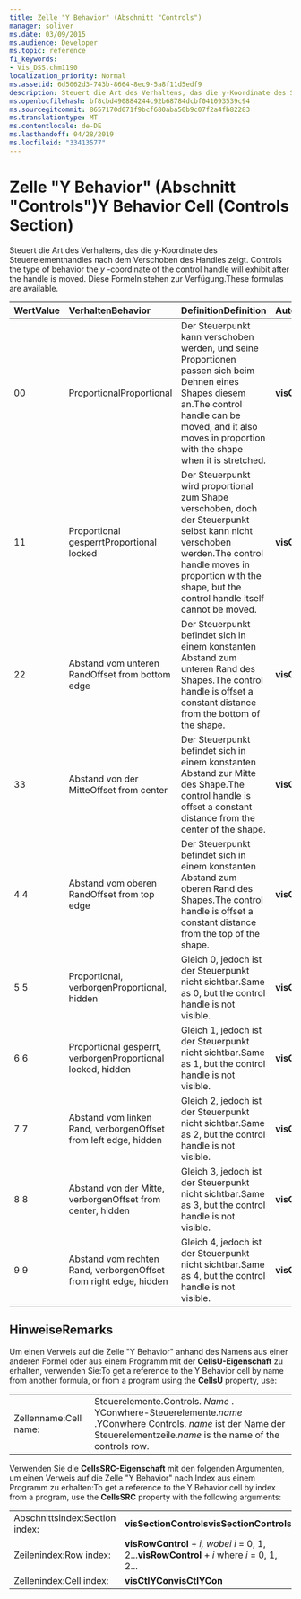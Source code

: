 ```yaml
---
title: Zelle "Y Behavior" (Abschnitt "Controls")
manager: soliver
ms.date: 03/09/2015
ms.audience: Developer
ms.topic: reference
f1_keywords:
- Vis_DSS.chm1190
localization_priority: Normal
ms.assetid: 6d5062d3-743b-8664-8ec9-5a8f11d5edf9
description: Steuert die Art des Verhaltens, das die y-Koordinate des Steuerelementhandles nach dem Verschoben des Handles zeigt. Diese Formeln stehen zur Verfügung.
ms.openlocfilehash: bf8cbd490884244c92b68784dcbf041093539c94
ms.sourcegitcommit: 8657170d071f9bcf680aba50b9c07f2a4fb82283
ms.translationtype: MT
ms.contentlocale: de-DE
ms.lasthandoff: 04/28/2019
ms.locfileid: "33413577"
---
```

# <a name="y-behavior-cell-controls-section"></a><span data-ttu-id="613ac-104">Zelle "Y Behavior" (Abschnitt "Controls")</span><span class="sxs-lookup"><span data-stu-id="613ac-104">Y Behavior Cell (Controls Section)</span></span>

<span data-ttu-id="613ac-105">Steuert die Art des Verhaltens, das die y-Koordinate des Steuerelementhandles nach dem Verschoben des Handles zeigt. </span><span class="sxs-lookup"><span data-stu-id="613ac-105">Controls the type of behavior the  *y*  -coordinate of the control handle will exhibit after the handle is moved.</span></span> <span data-ttu-id="613ac-106">Diese Formeln stehen zur Verfügung.</span><span class="sxs-lookup"><span data-stu-id="613ac-106">These formulas are available.</span></span> 
  
|<span data-ttu-id="613ac-107">**Wert**</span><span class="sxs-lookup"><span data-stu-id="613ac-107">**Value**</span></span>|<span data-ttu-id="613ac-108">**Verhalten**</span><span class="sxs-lookup"><span data-stu-id="613ac-108">**Behavior**</span></span>|<span data-ttu-id="613ac-109">**Definition**</span><span class="sxs-lookup"><span data-stu-id="613ac-109">**Definition**</span></span>|<span data-ttu-id="613ac-110">**Automatisierungskonstante**</span><span class="sxs-lookup"><span data-stu-id="613ac-110">**Automation constant**</span></span>|
|:-----|:-----|:-----|:-----|
| <span data-ttu-id="613ac-111">0</span><span class="sxs-lookup"><span data-stu-id="613ac-111">0</span></span>  <br/> | <span data-ttu-id="613ac-112">Proportional</span><span class="sxs-lookup"><span data-stu-id="613ac-112">Proportional</span></span>  <br/> | <span data-ttu-id="613ac-113">Der Steuerpunkt kann verschoben werden, und seine Proportionen passen sich beim Dehnen eines Shapes diesem an.</span><span class="sxs-lookup"><span data-stu-id="613ac-113">The control handle can be moved, and it also moves in proportion with the shape when it is stretched.</span></span>  <br/> |<span data-ttu-id="613ac-114">**visCtlProportional**</span><span class="sxs-lookup"><span data-stu-id="613ac-114">**visCtlProportional**</span></span> <br/> |
| <span data-ttu-id="613ac-115">1</span><span class="sxs-lookup"><span data-stu-id="613ac-115">1</span></span>  <br/> | <span data-ttu-id="613ac-116">Proportional gesperrt</span><span class="sxs-lookup"><span data-stu-id="613ac-116">Proportional locked</span></span>  <br/> | <span data-ttu-id="613ac-117">Der Steuerpunkt wird proportional zum Shape verschoben, doch der Steuerpunkt selbst kann nicht verschoben werden.</span><span class="sxs-lookup"><span data-stu-id="613ac-117">The control handle moves in proportion with the shape, but the control handle itself cannot be moved.</span></span>  <br/> |<span data-ttu-id="613ac-118">**visCtlLocked**</span><span class="sxs-lookup"><span data-stu-id="613ac-118">**visCtlLocked**</span></span> <br/> |
| <span data-ttu-id="613ac-119">2</span><span class="sxs-lookup"><span data-stu-id="613ac-119">2</span></span>  <br/> | <span data-ttu-id="613ac-120">Abstand vom unteren Rand</span><span class="sxs-lookup"><span data-stu-id="613ac-120">Offset from bottom edge</span></span>  <br/> | <span data-ttu-id="613ac-121">Der Steuerpunkt befindet sich in einem konstanten Abstand zum unteren Rand des Shapes.</span><span class="sxs-lookup"><span data-stu-id="613ac-121">The control handle is offset a constant distance from the bottom of the shape.</span></span>  <br/> |<span data-ttu-id="613ac-122">**visCtlOffsetMin**</span><span class="sxs-lookup"><span data-stu-id="613ac-122">**visCtlOffsetMin**</span></span> <br/> |
| <span data-ttu-id="613ac-123">3</span><span class="sxs-lookup"><span data-stu-id="613ac-123">3</span></span>  <br/> | <span data-ttu-id="613ac-124">Abstand von der Mitte</span><span class="sxs-lookup"><span data-stu-id="613ac-124">Offset from center</span></span>  <br/> | <span data-ttu-id="613ac-125">Der Steuerpunkt befindet sich in einem konstanten Abstand zur Mitte des Shape.</span><span class="sxs-lookup"><span data-stu-id="613ac-125">The control handle is offset a constant distance from the center of the shape.</span></span>  <br/> |<span data-ttu-id="613ac-126">**visCtlOffsetMid**</span><span class="sxs-lookup"><span data-stu-id="613ac-126">**visCtlOffsetMid**</span></span> <br/> |
| <span data-ttu-id="613ac-127">4 </span><span class="sxs-lookup"><span data-stu-id="613ac-127">4</span></span>  <br/> | <span data-ttu-id="613ac-128">Abstand vom oberen Rand</span><span class="sxs-lookup"><span data-stu-id="613ac-128">Offset from top edge</span></span>  <br/> | <span data-ttu-id="613ac-129">Der Steuerpunkt befindet sich in einem konstanten Abstand zum oberen Rand des Shapes.</span><span class="sxs-lookup"><span data-stu-id="613ac-129">The control handle is offset a constant distance from the top of the shape.</span></span>  <br/> |<span data-ttu-id="613ac-130">**visCtlOffsetMax**</span><span class="sxs-lookup"><span data-stu-id="613ac-130">**visCtlOffsetMax**</span></span> <br/> |
| <span data-ttu-id="613ac-131">5 </span><span class="sxs-lookup"><span data-stu-id="613ac-131">5</span></span>  <br/> | <span data-ttu-id="613ac-132">Proportional, verborgen</span><span class="sxs-lookup"><span data-stu-id="613ac-132">Proportional, hidden</span></span>  <br/> | <span data-ttu-id="613ac-133">Gleich 0, jedoch ist der Steuerpunkt nicht sichtbar.</span><span class="sxs-lookup"><span data-stu-id="613ac-133">Same as 0, but the control handle is not visible.</span></span>  <br/> |<span data-ttu-id="613ac-134">**visCtlProportionalHidden**</span><span class="sxs-lookup"><span data-stu-id="613ac-134">**visCtlProportionalHidden**</span></span> <br/> |
| <span data-ttu-id="613ac-135">6 </span><span class="sxs-lookup"><span data-stu-id="613ac-135">6</span></span>  <br/> | <span data-ttu-id="613ac-136">Proportional gesperrt, verborgen</span><span class="sxs-lookup"><span data-stu-id="613ac-136">Proportional locked, hidden</span></span>  <br/> | <span data-ttu-id="613ac-137">Gleich 1, jedoch ist der Steuerpunkt nicht sichtbar.</span><span class="sxs-lookup"><span data-stu-id="613ac-137">Same as 1, but the control handle is not visible.</span></span>  <br/> |<span data-ttu-id="613ac-138">**visCtlLockedHiddenv**</span><span class="sxs-lookup"><span data-stu-id="613ac-138">**visCtlLockedHiddenv**</span></span> <br/> |
| <span data-ttu-id="613ac-139">7 </span><span class="sxs-lookup"><span data-stu-id="613ac-139">7</span></span>  <br/> | <span data-ttu-id="613ac-140">Abstand vom linken Rand, verborgen</span><span class="sxs-lookup"><span data-stu-id="613ac-140">Offset from left edge, hidden</span></span>  <br/> | <span data-ttu-id="613ac-141">Gleich 2, jedoch ist der Steuerpunkt nicht sichtbar.</span><span class="sxs-lookup"><span data-stu-id="613ac-141">Same as 2, but the control handle is not visible.</span></span>  <br/> |<span data-ttu-id="613ac-142">**visCtlOffsetMinHidden**</span><span class="sxs-lookup"><span data-stu-id="613ac-142">**visCtlOffsetMinHidden**</span></span> <br/> |
| <span data-ttu-id="613ac-143">8 </span><span class="sxs-lookup"><span data-stu-id="613ac-143">8</span></span>  <br/> | <span data-ttu-id="613ac-144">Abstand von der Mitte, verborgen</span><span class="sxs-lookup"><span data-stu-id="613ac-144">Offset from center, hidden</span></span>  <br/> | <span data-ttu-id="613ac-145">Gleich 3, jedoch ist der Steuerpunkt nicht sichtbar.</span><span class="sxs-lookup"><span data-stu-id="613ac-145">Same as 3, but the control handle is not visible.</span></span>  <br/> |<span data-ttu-id="613ac-146">**visCtlOffsetMidHidden**</span><span class="sxs-lookup"><span data-stu-id="613ac-146">**visCtlOffsetMidHidden**</span></span> <br/> |
| <span data-ttu-id="613ac-147">9 </span><span class="sxs-lookup"><span data-stu-id="613ac-147">9</span></span>  <br/> | <span data-ttu-id="613ac-148">Abstand vom rechten Rand, verborgen</span><span class="sxs-lookup"><span data-stu-id="613ac-148">Offset from right edge, hidden</span></span>  <br/> | <span data-ttu-id="613ac-149">Gleich 4, jedoch ist der Steuerpunkt nicht sichtbar.</span><span class="sxs-lookup"><span data-stu-id="613ac-149">Same as 4, but the control handle is not visible.</span></span>  <br/> |<span data-ttu-id="613ac-150">**visCtlOffsetMaxHidden**</span><span class="sxs-lookup"><span data-stu-id="613ac-150">**visCtlOffsetMaxHidden**</span></span> <br/> |
   
## <a name="remarks"></a><span data-ttu-id="613ac-151">Hinweise</span><span class="sxs-lookup"><span data-stu-id="613ac-151">Remarks</span></span>

<span data-ttu-id="613ac-152">Um einen Verweis auf die Zelle "Y Behavior" anhand des Namens aus einer anderen Formel oder aus einem Programm mit der **CellsU-Eigenschaft** zu erhalten, verwenden Sie:</span><span class="sxs-lookup"><span data-stu-id="613ac-152">To get a reference to the Y Behavior cell by name from another formula, or from a program using the **CellsU** property, use:</span></span> 
  
|||
|:-----|:-----|
| <span data-ttu-id="613ac-153">Zellenname:</span><span class="sxs-lookup"><span data-stu-id="613ac-153">Cell name:</span></span>  <br/> | <span data-ttu-id="613ac-154">Steuerelemente.</span><span class="sxs-lookup"><span data-stu-id="613ac-154">Controls.</span></span>  <span data-ttu-id="613ac-155">*Name*  . YConwhere-Steuerelemente.</span><span class="sxs-lookup"><span data-stu-id="613ac-155">*name*  .YConwhere Controls.</span></span>  <span data-ttu-id="613ac-156">*name*  ist der Name der Steuerelementzeile.</span><span class="sxs-lookup"><span data-stu-id="613ac-156">*name*  is the name of the controls row.</span></span>  <br/> |
   
<span data-ttu-id="613ac-157">Verwenden Sie die **CellsSRC-Eigenschaft** mit den folgenden Argumenten, um einen Verweis auf die Zelle "Y Behavior" nach Index aus einem Programm zu erhalten:</span><span class="sxs-lookup"><span data-stu-id="613ac-157">To get a reference to the Y Behavior cell by index from a program, use the **CellsSRC** property with the following arguments:</span></span> 
  
|||
|:-----|:-----|
| <span data-ttu-id="613ac-158">Abschnittsindex:</span><span class="sxs-lookup"><span data-stu-id="613ac-158">Section index:</span></span>  <br/> |<span data-ttu-id="613ac-159">**visSectionControls**</span><span class="sxs-lookup"><span data-stu-id="613ac-159">**visSectionControls**</span></span> <br/> |
| <span data-ttu-id="613ac-160">Zeilenindex:</span><span class="sxs-lookup"><span data-stu-id="613ac-160">Row index:</span></span>  <br/> |<span data-ttu-id="613ac-161">**visRowControl**  +   *i,* *wobei i* = 0, 1, 2...</span><span class="sxs-lookup"><span data-stu-id="613ac-161">**visRowControl** +  *i*            where  *i*  = 0, 1, 2...</span></span>  <br/> |
| <span data-ttu-id="613ac-162">Zellenindex:</span><span class="sxs-lookup"><span data-stu-id="613ac-162">Cell index:</span></span>  <br/> |<span data-ttu-id="613ac-163">**visCtlYCon**</span><span class="sxs-lookup"><span data-stu-id="613ac-163">**visCtlYCon**</span></span> <br/> |
   

